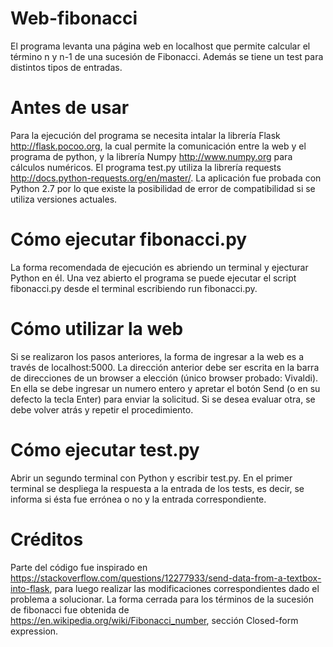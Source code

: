 # Web-fibonacci
El programa levanta una página web en localhost que permite calcular el término n y n-1 de una sucesión de Fibonacci. Además se tiene un test para distintos tipos de entradas.
# Antes de usar
Para la ejecución del programa se necesita intalar la librería Flask http://flask.pocoo.org, la cual permite la comunicación entre la web y el programa de python, y la librería Numpy http://www.numpy.org para cálculos numéricos. El programa test.py utiliza la librería requests http://docs.python-requests.org/en/master/.
La aplicación fue probada con Python 2.7 por lo que existe la posibilidad de error de compatibilidad si se utiliza versiones actuales. 
# Cómo ejecutar fibonacci.py
La forma recomendada de ejecución es abriendo un terminal y ejecturar Python en él. Una vez abierto el programa se puede ejecutar el script fibonacci.py desde el terminal escribiendo run fibonacci.py.
# Cómo utilizar la web
Si se realizaron los pasos anteriores, la forma de ingresar a la web es a través de localhost:5000. La dirección anterior debe ser escrita en la barra de direcciones de un browser a elección (único browser probado: Vivaldi). En ella se debe ingresar un numero entero y apretar el botón Send (o en su defecto la tecla Enter) para enviar la solicitud. Si se desea evaluar otra, se debe volver atrás y repetir el procedimiento.
# Cómo ejecutar test.py
Abrir un segundo terminal con Python y escribir test.py. En el primer terminal se despliega la respuesta a la entrada de los tests, es decir, se informa si ésta fue errónea o no y la entrada correspondiente. 
# Créditos
Parte del código fue inspirado en https://stackoverflow.com/questions/12277933/send-data-from-a-textbox-into-flask, para luego realizar las modificaciones correspondientes dado el problema a solucionar. 
La forma cerrada para los términos de la sucesión de fibonacci fue obtenida de https://en.wikipedia.org/wiki/Fibonacci_number, sección Closed-form expression.
